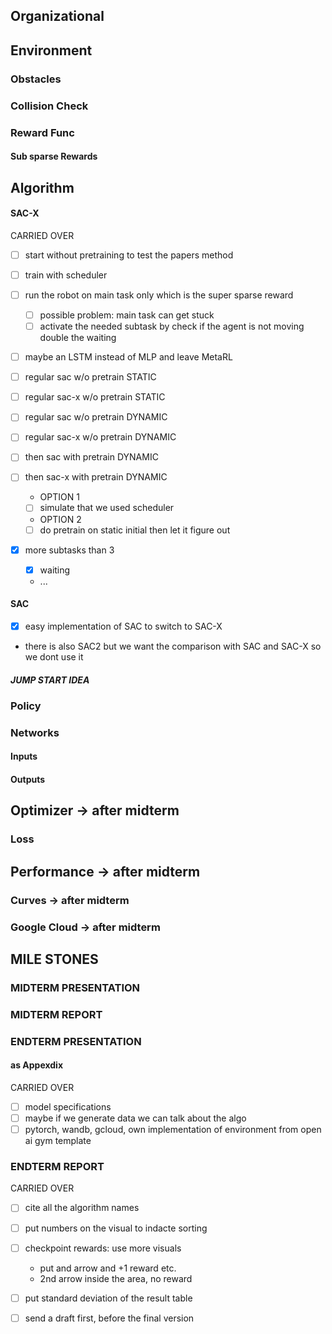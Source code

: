 

## Organizational

## Environment

### Obstacles

### Collision Check


### Reward Func
#### Sub sparse Rewards
  
## Algorithm
#### SAC-X

CARRIED OVER
- [ ] start without pretraining to test the papers method
- [ ] train with scheduler
- [ ] run the robot on main task only which is the super sparse reward
  - [ ] possible problem: main task can get stuck
  - [ ] activate the needed subtask by check if the agent is not moving double the waiting  
- [ ] maybe an LSTM instead of MLP and leave MetaRL

- [ ] regular sac w/o pretrain STATIC
- [ ] regular sac-x w/o pretrain STATIC

- [ ] regular sac w/o pretrain DYNAMIC
- [ ] regular sac-x w/o pretrain DYNAMIC


- [ ] then sac with pretrain DYNAMIC
- [ ] then sac-x with pretrain DYNAMIC
  - OPTION 1
  - [ ] simulate that we used scheduler
  - OPTION 2
  - [ ] do pretrain on static initial 
  then let it figure out

- [X] more subtasks than 3
  - [X] waiting 
  - ...

#### SAC
- [X] easy implementation of SAC to switch to SAC-X
- there is also SAC2 but we want the comparison with SAC and SAC-X so we dont use it
##### JUMP START IDEA

### Policy
### Networks
#### Inputs

#### Outputs

## Optimizer -> **after midterm**
### Loss
## Performance -> **after midterm**


### Curves -> **after midterm**


### Google Cloud -> **after midterm**


## MILE STONES



### MIDTERM PRESENTATION

### MIDTERM REPORT

### ENDTERM PRESENTATION

#### as Appexdix
CARRIED OVER
- [ ] model specifications
- [ ] maybe if we generate data we can talk about the algo
- [ ] pytorch, wandb, gcloud, own implementation of environment from open ai gym template

### ENDTERM REPORT
CARRIED OVER
- [ ] cite all the algorithm names
- [ ] put numbers on the visual to indacte sorting
- [ ] checkpoint rewards: use more visuals 
  - put and arrow and +1 reward etc. 
  - 2nd arrow inside the area, no reward
- [ ] put standard deviation of the result table
- [ ] send a draft first, before the final version 


